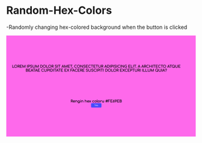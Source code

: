 # Random-Hex-Colors

-Randomly changing hex-colored background when the button is clicked 

![preview img](/hex-color.png)
